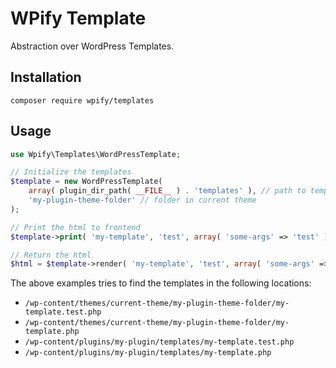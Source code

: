 # WPify Template

Abstraction over WordPress Templates.

## Installation

`composer require wpify/templates`

## Usage

```php
use Wpify\Templates\WordPressTemplate;

// Initialize the templates
$template = new WordPressTemplate(
	array( plugin_dir_path( __FILE__ ) . 'templates' ), // path to template files in plugin
	'my-plugin-theme-folder' // folder in current theme
);

// Print the html to frontend 
$template->print( 'my-template', 'test', array( 'some-args' => 'test' ) );

// Return the html
$html = $template->render( 'my-template', 'test', array( 'some-args' => 'test' ) );
```

The above examples tries to find the templates in the following locations:

* `/wp-content/themes/current-theme/my-plugin-theme-folder/my-template.test.php`
* `/wp-content/themes/current-theme/my-plugin-theme-folder/my-template.php`
* `/wp-content/plugins/my-plugin/templates/my-template.test.php`
* `/wp-content/plugins/my-plugin/templates/my-template.php`
